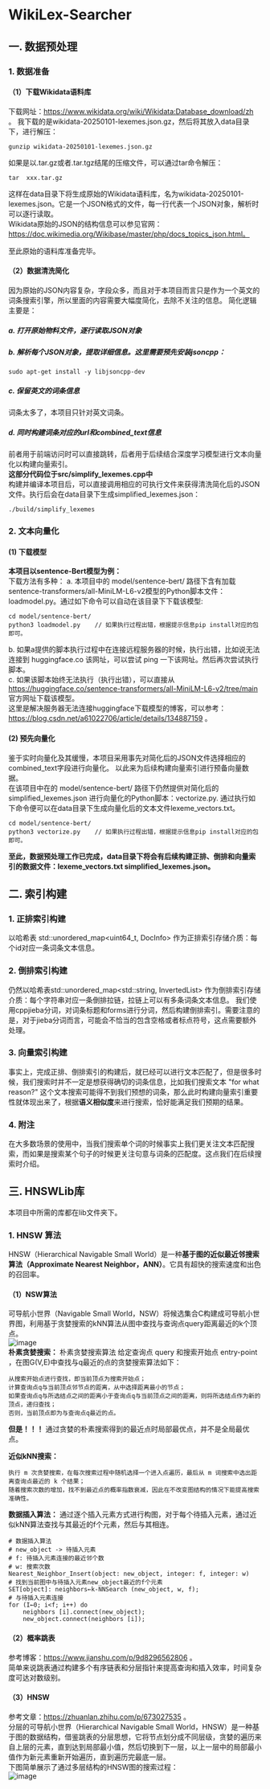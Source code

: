 # WikiLex-Searcher


## 一. 数据预处理
### 1. 数据准备
#### （1）下载Wikidata语料库
下载网址：https://www.wikidata.org/wiki/Wikidata:Database_download/zh 。
我下载的是wikidata-20250101-lexemes.json.gz，然后将其放入data目录下，进行解压： 

```
gunzip wikidata-20250101-lexemes.json.gz
```
如果是以.tar.gz或者.tar.tgz结尾的压缩文件，可以通过tar命令解压：
```
tar  xxx.tar.gz
```
这样在data目录下将生成原始的Wikidata语料库，名为wikidata-20250101-lexemes.json。它是一个JSON格式的文件，每一行代表一个JSON对象，解析时可以逐行读取。  
Wikidata原始的JSON的结构信息可以参见官网：https://doc.wikimedia.org/Wikibase/master/php/docs_topics_json.html。

至此原始的语料库准备完毕。

#### （2）数据清洗简化
因为原始的JSON内容复杂，字段众多，而且对于本项目而言只是作为一个英文的词条搜索引擎，所以里面的内容需要大幅度简化，去除不关注的信息。
简化逻辑主要是：

##### a. 打开原始物料文件，逐行读取JSON对象
##### b. 解析每个JSON对象，提取详细信息。这里需要预先安装jsoncpp：
```
sudo apt-get install -y libjsoncpp-dev
```
##### c. 保留英文的词条信息
词条太多了，本项目只针对英文词条。
##### d. 同时构建词条对应的url和combined_text信息
前者用于前端访问时可以直接跳转，后者用于后续结合深度学习模型进行文本向量化以构建向量索引。  
**这部分代码位于src/simplify_lexemes.cpp中**  
构建并编译本项目后，可以直接调用相应的可执行文件来获得清洗简化后的JSON文件。执行后会在data目录下生成simplified_lexemes.json：
```
./build/simplify_lexemes
```
### 2. 文本向量化
#### (1) 下载模型
**本项目以sentence-Bert模型为例：**   
下载方法有多种：
a. 本项目中的 model/sentence-bert/ 路径下含有加载sentence-transformers/all-MiniLM-L6-v2模型的Python脚本文件： loadmodel.py。通过如下命令可以自动在该目录下下载该模型:
```
cd model/sentence-bert/
python3 loadmodel.py    // 如果执行过程出错，根据提示信息pip install对应的包即可。
```
b. 如果a提供的脚本执行过程中在连接远程服务器的时候，执行出错，比如说无法连接到 huggingface.co 该网址，可以尝试 ping 一下该网址。然后再次尝试执行脚本。  
c. 如果该脚本始终无法执行（执行出错），可以直接从 https://huggingface.co/sentence-transformers/all-MiniLM-L6-v2/tree/main 官方网址下载该模型。  
这里是解决服务器无法连接huggingface下载模型的博客，可以参考：https://blog.csdn.net/a61022706/article/details/134887159 。
#### (2) 预先向量化
鉴于实时向量化及其缓慢，本项目采用事先对简化后的JSON文件选择相应的combined_text字段进行向量化。 以此来为后续构建向量索引进行预备向量数据。  
在该项目中在的 model/sentence-bert/ 路径下仍然提供对简化后的 simplified_lexemes.json 进行向量化的Python脚本：vectorize.py. 通过执行如下命令便可以在data目录下生成向量化后的文本文件lexeme_vectors.txt。  
```
cd model/sentence-bert/
python3 vectorize.py    // 如果执行过程出错，根据提示信息pip install对应的包即可。
```

**至此，数据预处理工作已完成，data目录下将会有后续构建正排、倒排和向量索引的数据文件：lexeme_vectors.txt  simplified_lexemes.json。**

## 二. 索引构建
### 1. 正排索引构建
以哈希表 std::unordered_map<uint64_t, DocInfo> 作为正排索引存储介质：每个id对应一条词条文本信息。
### 2. 倒排索引构建
仍然以哈希表std::unordered_map<std::string, InvertedList> 作为倒排索引存储介质：每个字符串对应一条倒排拉链，拉链上可以有多条词条文本信息。
我们使用cppjieba分词，对词条标题和forms进行分词，然后构建倒排索引。需要注意的是，对于jieba分词而言，可能会不恰当的包含空格或者标点符号，这点需要额外处理。
### 3. 向量索引构建
事实上，完成正排、倒排索引的构建后，就已经可以进行文本匹配了，但是很多时候，我们搜索时并不一定是想获得确切的词条信息，比如我们搜索文本 "for what reason?" 这个文本搜索可能得不到我们预想的词条，那么此时构建向量索引重要性就体现出来了，根据**语义相似度**来进行搜索，恰好能满足我们预期的结果。
### 4. 附注
在大多数场景的使用中，当我们搜索单个词的时候事实上我们更关注文本匹配搜索，而如果是搜索某个句子的时候更关注句意与词条的匹配度。这点我们在后续搜索时介绍。

## 三. HNSWLib库
本项目中所需的库都在lib文件夹下。

### 1. HNSW 算法
HNSW（Hierarchical Navigable Small World）是一种**基于图的近似最近邻搜索算法（Approximate Nearest Neighbor，ANN）**。它具有超快的搜索速度和出色的召回率。
#### （1）NSW算法
可导航小世界（Navigable Small World，NSW）将候选集合C构建成可导航小世界图，利用基于贪婪搜索的kNN算法从图中查找与查询点query距离最近的k个顶点。  
![image](https://github.com/user-attachments/assets/c48599f7-1d61-465c-885c-025cd8da3a09)  
**朴素贪婪搜索：** 
朴素贪婪搜索算法 给定查询点 query 和搜索开始点 entry-point ，在图G(V,E)中查找与q最近的点的贪婪搜索算法如下：

    从搜索开始点进行查找，即当前顶点为搜索开始点；
    计算查询点q与当前顶点邻节点的距离，从中选择距离最小的节点；
    如果查询点q与所选结点之间的距离小于查询点q与当前顶点之间的距离，则将所选结点作为新的顶点，递归查找；
    否则，当前顶点即为与查询点q最近的点。
**但是！！！** 通过贪婪的朴素搜索得到的最近点时局部最优点，并不是全局最优点。  

**近似kNN搜索：** 

    执行 m 次贪婪搜索，在每次搜索过程中随机选择一个进入点遍历，最后从 m 词搜索中选出距离查询点最近的 k 个结果；
    随着搜索次数的增加，找不到最近点的概率指数衰减，因此在不改变图结构的情况下能提高搜索准确性。
**数据插入算法：** 通过逐个插入元素方式进行构图，对于每个待插入元素，通过近似kNN算法查找与其最近的f个元素，然后与其相连。
```
# 数据插入算法 
# new_object -> 待插入元素 
# f: 待插入元素连接的最近邻个数 
# w: 搜索次数 
Nearest_Neighbor_Insert(object: new_object, integer: f, integer: w)  
# 找到当前图中与待插入元素new_object最近的f个元素 
SET[object]: neighbors←k-NNSearch (new_object, w, f);  
# 与待插入元素连接 
for (I←0; i<f; i++) do  
    neighbors [i].connect(new_object);  
    new_object.connect(neighbors [i]); 
```
#### （2）概率跳表
参考博客：https://www.jianshu.com/p/9d8296562806 。  
简单来说跳表通过构建多个有序链表和分层指针来提高查询和插入效率，时间复杂度可达对数级别。
#### （3）HNSW
参考文章：https://zhuanlan.zhihu.com/p/673027535 。  
分层的可导航小世界（Hierarchical Navigable Small World，HNSW）是一种基于图的数据结构，借鉴跳表的分层思想，它将节点划分成不同层级，贪婪的遍历来自上层的元素，直到达到局部最小值，然后切换到下一层，以上一层中的局部最小值作为新元素重新开始遍历，直到遍历完最底一层。  
下图简单展示了通过多层结构的HNSW图的搜索过程：  
![image](https://github.com/user-attachments/assets/c4449225-ebc5-4e26-83b7-e0a4854afb70)








